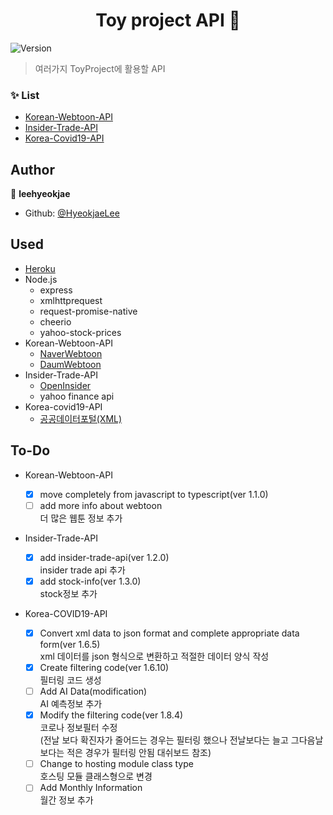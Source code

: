 <h1 align="center">Toy project API 👋</h1>
<p>
  <img alt="Version" src="https://img.shields.io/badge/version-1.8.4-blue.svg?cacheSeconds=2592000" />
</p>

> 여러가지 ToyProject에 활용할 API <br>

### ✨ List

- [Korean-Webtoon-API](https://toy-projects-api.herokuapp.com/webtoon)
- [Insider-Trade-API](https://toy-projects-api.herokuapp.com/insidertrade)
- [Korea-Covid19-API](https://toy-projects-api.herokuapp.com/covid19)

## Author

👤 **leehyeokjae**

- Github: [@HyeokjaeLee](https://github.com/HyeokjaeLee)

## Used

- [Heroku](https://www.heroku.com)
- Node.js
  - express
  - xmlhttprequest
  - request-promise-native
  - cheerio
  - yahoo-stock-prices
- Korean-Webtoon-API
  - [NaverWebtoon](https://comic.naver.com)
  - [DaumWebtoon](http://webtoon.daum.net)
- Insider-Trade-API
  - [OpenInsider](http://openinsider.com)
  - yahoo finance api
- Korea-covid19-API
  - [공공데이터포털(XML)](https://www.data.go.kr/data/15043378/openapi.do)<br>

## To-Do

- Korean-Webtoon-API

  - [x] move completely from javascript to typescript(ver 1.1.0)<br>
  - [ ] add more info about webtoon<br>
        더 많은 웹툰 정보 추가<br>
- Insider-Trade-API

  - [x] add insider-trade-api(ver 1.2.0)<br>
        insider trade api 추가<br>
  - [x] add stock-info(ver 1.3.0)<br>
        stock정보 추가<br>

- Korea-COVID19-API

  - [x] Convert xml data to json format and complete appropriate data form(ver 1.6.5)<br>
        xml 데이터를 json 형식으로 변환하고 적절한 데이터 양식 작성<br>
  - [x] Create filtering code(ver 1.6.10)<br>
        필터링 코드 생성<br>
  - [ ] Add AI Data(modification)<br>
        AI 예측정보 추가<br>
  - [x] Modify the filtering code(ver 1.8.4)<br>
        코로나 정보필터 수정<br>
        (전날 보다 확진자가 줄어드는 경우는 필터링 했으나 전날보다는 늘고 그다음날 보다는 적은 경우가 필터링 안됨 대쉬보드 참조)<br>
  - [ ] Change to hosting module class type<br>
        호스팅 모듈 클래스형으로 변경<br>
  - [ ] Add Monthly Information<br>
        월간 정보 추가<br>
